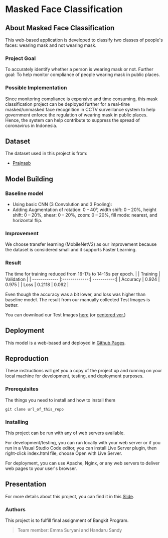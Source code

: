 # Masked Face Classification

## About Masked Face Classification
This web-based application is developed to classify two classes of people's faces: wearing mask and not wearing mask.

### Project Goal
To accurately identify whether a person is wearing mask or not.
Further goal: To help monitor compliance of people wearing mask in public places.

### Possible Implementation

Since monitoring compliance is expensive and time consuming, this mask classification project can be deployed further for a real-time masked/unmasked face recognition in CCTV surveillance system to help government enforce the regulation of wearing mask in public places. Hence, the system can help contribute to suppress the spread of coronavirus in Indonesia.

## Dataset
The dataset used in this project is from: 
* [Prajnasb](https://github.com/prajnasb/observations/)

## Model Building

### Baseline model
* Using basic CNN (3 Convolution and 3 Pooling):
* Adding Augmentation of rotation: 0 – 40°, width shift: 0 – 20%, height shift: 0 – 20%, shear: 0 – 20%, zoom: 0 – 20%, fill mode: nearest, and horizontal flip.

### Improvement
We choose transfer learning (MobileNetV2) as our improvement because the dataset is considered small and it supports Faster Learning.

### Result
The time for training reduced from 16-17s to 14-15s per epoch. 
|               | Training      | Validation  |
| ------------- |:-------------:| -----------:|
| Accuracy      | 0.924         | 0.975       |
| Loss          | 0.2118        | 0.062       |

Even though the accuracy was a bit lower, and loss was higher than baseline model. The result from our manually collected Test Images is better.

You can download our Test Images [here](https://drive.google.com/file/d/1Na4YrEI1W-F75qIsz-6QhKehATeH-POz/) (or [centered ver.](https://drive.google.com/file/d/1sQoxVUmCXWbIfZQT-lkCVNqMIDJH69Dr/))

## Deployment 
This model is a web-based and deployed in [Github Pages](https://hoboroots.github.io/masked_face_classification).

## Reproduction

These instructions will get you a copy of the project up and running on your local machine for development, testing, and deployment purposes. 

### Prerequisites

The things you need to install and how to install them

```
git clone url_of_this_repo
```

### Installing

This project can be run with any of web servers available. 

For development/testing, you can run locally with your web server or if you run in a Visual Studio Code editor, you can install Live Server plugin, then right-click index.html file, choose Open with Live Server.

For deployment, you can use Apache, Nginx, or any web servers to deliver web pages to your user's browser. 

## Presentation

For more details about this project, you can find it in this [Slide](https://docs.google.com/presentation/d/1lhoT7nwMqcDaze_fCHscIxv8dQY-PGUUmW9yoF_b6wo/).

### Authors

This project is to fulfill final assignment of Bangkit Program.
> Team member: Emma Suryani and Handaru Sandy
